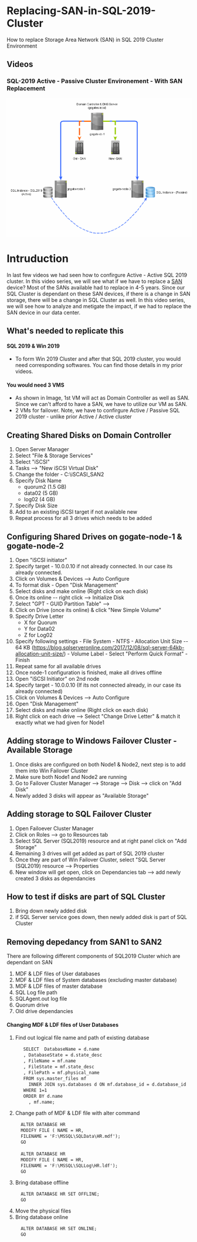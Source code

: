 # Replacing-SAN-in-SQL-2019-Cluster
How to replace Storage Area Network (SAN) in SQL 2019 Cluster Environment


## Videos


### SQL-2019 Active - Passive Cluster Environement - With SAN Replacement
<img src="ActiveActiveSQLCluster.gif" alt="SQL Cluster">

# Intruduction
In last few videos we had seen how to confirgure Active - Active SQL 2019 cluster. In this video series, we will see what if we have to replace a [SAN](https://www.snia.org/education/storage_networking_primer/san/what_san) device? Most of the SANs available had to replace in 4-5 years. Since our SQL Cluster is dependant on these SAN devices, if there is a change in SAN storage, there will be a change in SQL Cluster as well.
In this video series, we will see how to analyze and metigate the impact, if we had to replace the SAN device in our data center.

## What's needed to replicate this
#### SQL 2019 & Win 2019 
  - To form Win 2019 Cluster and after that SQL 2019 cluster, you would need corresponding softwares. You can find those details in my prior videos.
#### You would need 3 VMS
  - As shown in Image, 1st VM will act as Domain Controller as well as SAN. Since we can't afford to have a SAN, we have to utilize our VM as SAN.
  - 2 VMs for failover. Note, we have to confirgure Active / Passive SQL 2019 cluster - unlike prior Active / Active cluster

## Creating Shared Disks on Domain Controller
   1. Open Server Manager
   2. Select "File & Storage Services"
   3. Select "iSCSI"
   4. Tasks --> "New iSCSI Virtual Disk"
   5. Change the folder - C:\iSCASI_SAN2
   6. Specify Disk Name
      - quorum2 (1.5 GB)
      - data02 (5 GB)
      - log02 (4 GB)
   7. Specify Disk Size
   8. Add to an existing iSCSI target if not available new
   9. Repeat process for all 3 drives which needs to be added

## Configuring Shared Drives on gogate-node-1 & gogate-node-2
  1. Open "iSCSI initiator"
  2. Specify target - 10.0.0.10 if not already connected. In our case its already connected.
  3. Click on Volumes & Devices --> Auto Configure
  4. To format disk - Open "Disk Management"
  5. Select disks and make online (Right click on each disk)
  6. Once its online -- right click --> Initialize Disk
  7. Select "GPT - GUID Partition Table" --> 
  8. Click on Drive (once its online) & click "New Simple Volume"
  9. Specify Drive Letter
     - X for Quorum
     - Y for Data02
     - Z for Log02
  10. Specify following settings
    - File System - NTFS
     - Allocation Unit Size -- 64 KB (https://blog.sqlserveronline.com/2017/12/08/sql-server-64kb-allocation-unit-size/)
     - Volume Label
     - Select "Perform Quick Format"
     - Finish
  11. Repeat same for all available drives
  12. Once node-1 configuration is finished, make all drives offline
  13. Open "iSCSI Initiator" on 2nd node
  14. Specify target - 10.0.0.10 (If its not connected already, in our case its already connected)
  15. Click on Volumes & Devices --> Auto Configure
  16. Open "Disk Management"
  17. Select disks and make online (Right click on each disk)
  18. Right click on each drive --> Select "Change Drive Letter" & match it exactly what we had given for Node1

## Adding storage to Windows Failover Cluster - Available Storage
  1. Once disks are configured on both Node1 & Node2, next step is to add them into Win Failover Cluster
  2. Make sure both Node1 and Node2 are running
  3. Go to Failover Cluster Manager --> Storage --> Disk --> click on "Add Disk"
  4. Newly added 3 disks will appear as "Available Storage"
  
## Adding storage to SQL Failover Cluster
  1. Open Failoever Cluster Manager
  2. Click on Roles --> go to Resources tab
  3. Select SQL Server (SQL2019) resource and at right panel click on "Add Storage"
  4. Remaining 3 drives will get added as part of SQL 2019 cluster
  5. Once they are part of Win Failover Cluster, select "SQL Server (SQL2019) resource --> Properties
  6. New window will get open, click on Dependancies tab --> add newly created 3 disks as dependancies

## How to test if disks are part of SQL Cluster
  1. Bring down newly added disk
  2. if SQL Server service goes down, then newly added disk is part of SQL Cluster

## Removing depedancy from SAN1 to SAN2
  There are following different components of SQL2019 Cluster which are dependant on SAN
  1. MDF & LDF files of User databases
  2. MDF & LDF files of System databases (excluding master database)
  3. MDF & LDF files of master database
  4. SQL Log file path
  5. SQLAgent.out log file
  6. Quorum drive
  7. Old drive dependancies
  
#### Changing MDF & LDF files of User Databases
  1. Find out logical file name and path of existing database
     ``` 
        SELECT  DatabaseName = d.name
        , DatabaseState = d.state_desc
        , FileName = mf.name
        , FileState = mf.state_desc
        , FilePath = mf.physical_name
        FROM sys.master_files mf 
          INNER JOIN sys.databases d ON mf.database_id = d.database_id
        WHERE 1=1
        ORDER BY d.name
          , mf.name;
     ```
  2. Change path of MDF & LDF file with alter command
      ``` 
        ALTER DATABASE HR
        MODIFY FILE ( NAME = HR,
        FILENAME = 'F:\MSSQL\SQLData\HR.mdf');
        GO
    
        ALTER DATABASE HR
        MODIFY FILE ( NAME = HR,
        FILENAME = 'F:\MSSQL\SQLLog\HR.ldf');
        GO      
      ```
  3. Bring database offline
      ```
        ALTER DATABASE HR SET OFFLINE;
        GO    
      ```
  5. Move the physical files
  6. Bring database online
      ```
        ALTER DATABASE HR SET ONLINE;
        GO
      ```  
      
